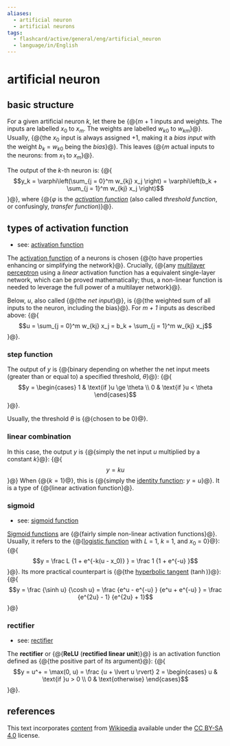 ```yaml
---
aliases:
  - artificial neuron
  - artificial neurons
tags:
  - flashcard/active/general/eng/artificial_neuron
  - language/in/English
---
```


# artificial neuron

## basic structure

For a given artificial neuron _k_, let there be {@{_m_ + 1 inputs and weights. The inputs are labelled _x_<sub>0</sub> to _x_<sub>_m_</sub>. The weights are labelled _w_<sub>_k_<!-- separator -->0</sub> to _w_<sub>_km_</sub>}@}. Usually, {@{the _x_<sub>0</sub> input is always assigned +1, making it a _bias input_ with the weight _b_<sub>_k_</sub> = _w_<sub>_k_<!-- separator -->0</sub> being the _bias_}@}. This leaves {@{_m_ actual inputs to the neurons: from _x_<sub>1</sub> to _x_<sub>_m_</sub>}@}. <!--SR:!2025-07-07,299,330!2025-04-29,225,310!2025-06-05,271,330-->

The output of the _k_-th neuron is: {@{$$y_k = \varphi\left(\sum_{j = 0}^m w_{kj} x_j \right) = \varphi\left(b_k + \sum_{j = 1}^m w_{kj} x_j \right)$$}@}, where {@{$\varphi$ is the _[activation function](activation%20function.md)_ (also called _threshold function_, or confusingly, _transfer function_)}@}. <!--SR:!2025-02-07,146,250!2025-07-15,304,330-->

## types of activation function

- see: [activation function](activation%20function.md)

The [activation function](activation%20function.md) of a neurons is chosen {@{to have properties enhancing or simplifying the network}@}. Crucially, {@{any [multilayer perceptron](multilayer%20perceptron.md) using a _linear_ activation function has a equivalent single-layer network, which can be proved mathematically; thus, a non-linear function is needed to leverage the full power of a multilayer network}@}. <!--SR:!2025-06-28,291,330!2025-01-09,152,310-->

Below, _u_, also called {@{the _net input_}@}, is {@{the weighted sum of all inputs to the neuron, including the bias}@}. For _m + 1_ inputs as described above: {@{$$u = \sum_{j = 0}^m w_{kj} x_j = b_k + \sum_{j = 1}^m w_{kj} x_j$$}@}. <!--SR:!2025-04-27,241,330!2025-06-18,282,330!2026-05-06,518,310-->

### step function

The output of _y_ is {@{binary depending on whether the net input meets (greater than or equal to) a specified threshold, _θ_}@}: {@{$$y = \begin{cases} 1 & \text{if }u \ge \theta \\ 0 & \text{if }u < \theta \end{cases}$$}@}. <!--SR:!2025-04-10,227,330!2025-06-21,285,330-->

Usually, the threshold _θ_ is {@{chosen to be 0}@}. <!--SR:!2025-05-16,258,330-->

### linear combination

In this case, the output _y_ is {@{simply the net input _u_ multiplied by a constant _k_}@}: {@{$$y = ku$$}@} When {@{$k = 1$}@}, this is {@{simply the [identity function](identity%20function.md): $y = u$}@}. It is a type of {@{linear activation function}@}. <!--SR:!2025-04-06,225,330!2025-06-05,273,330!2025-05-04,247,330!2025-03-28,217,330!2025-04-12,229,330-->

### sigmoid

- see: [sigmoid function](sigmoid%20function.md)

[Sigmoid functions](sigmoid%20function.md) are {@{fairly simple non-linear activation functions}@}. Usually, it refers to the {@{[logistic function](logistic%20function.md) with _L_ = 1, _k_ = 1, and _x_<sub>0</sub> = 0}@}: {@{$$y = \frac L {1 + e^{-k(u - x_0)} } = \frac 1 {1 + e^{-u} }$$}@}. Its more practical counterpart is {@{the [hyperbolic tangent](hyperbolic%20function.md) ($\tanh$)}@}: {@{$$y = \frac {\sinh u} {\cosh u} = \frac {e^u - e^{-u} } {e^u + e^{-u} } = \frac {e^{2u} - 1} {e^{2u} + 1}$$}@} <!--SR:!2026-07-29,587,330!2026-03-02,466,310!2025-01-26,153,290!2024-12-26,130,290!2025-02-10,164,270-->

### rectifier

- see: [rectifier](rectifier%20(neural%20networks).md)

The __rectifier__ or {@{__ReLU__ (__rectified linear unit__)}@} is an activation function defined as {@{the positive part of its argument}@}: {@{$$y = u^+ = \max(0, u) = \frac {u + \lvert u \rvert} 2 = \begin{cases} u & \text{if }u > 0 \\ 0 & \text{otherwise} \end{cases}$$}@}. <!--SR:!2025-05-14,256,330!2025-04-07,226,330!2025-01-25,170,310-->

## references

This text incorporates [content](https://en.wikipedia.org/wiki/artificial_neuron) from [Wikipedia](Wikipedia.md) available under the [CC BY-SA 4.0](https://creativecommons.org/licenses/by-sa/4.0/) license.
